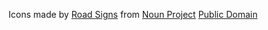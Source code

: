 Icons made by [Road Signs](https://thenounproject.com/roadsigns/) from [Noun Project](https://thenounproject.com/)
[Public Domain](https://creativecommons.org/publicdomain/zero/1.0/)
